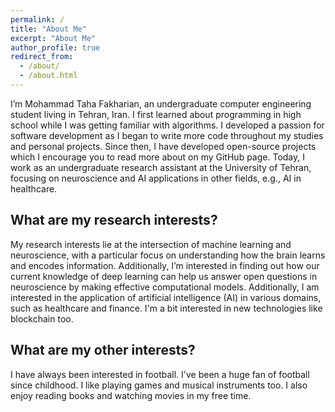```yaml
---
permalink: /
title: "About Me"
excerpt: "About Me"
author_profile: true
redirect_from: 
  - /about/
  - /about.html
---
```


I’m Mohammad Taha Fakharian, an undergraduate computer engineering student living in Tehran, Iran. I first learned about programming in high school while I was getting familiar with algorithms. I developed a passion for software development as I began to write more code throughout my studies and personal projects. Since then, I have developed open-source projects which I encourage you to read more about on my GitHub page. Today, I work as an undergraduate research assistant at the University of Tehran, focusing on neuroscience and AI applications in other fields, e.g., AI in healthcare.

## What are my research interests?

My research interests lie at the intersection of machine learning and neuroscience, with a particular focus on understanding how the brain learns and encodes information. Additionally, I’m interested in finding out how our current knowledge of deep learning can help us answer open questions in neuroscience by making effective computational models. Additionally, I am interested in the application of artificial intelligence (AI) in various domains, such as healthcare and finance. I'm a bit interested in new technologies like blockchain too.

## What are my other interests?

I have always been interested in football. I've been a huge fan of football since childhood. I like playing games and musical instruments too. I also enjoy reading books and watching movies in my free time. 